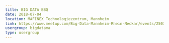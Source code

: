 ```yaml
---
title: BIG DATA BBQ
date: 2018-07-04
location: MAFINEX Technologiezentrum, Mannheim
link: https://www.meetup.com/Big-Data-Mannheim-Rhein-Neckar/events/250368279/
usergroup: bigdatama
type: usergroup
---
```

